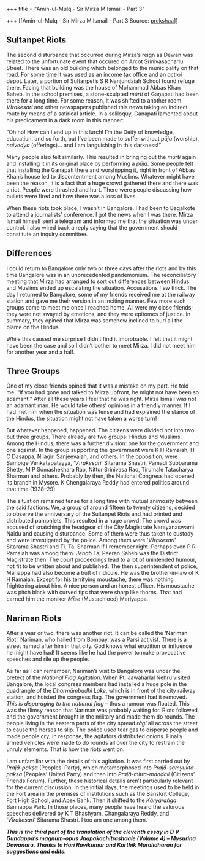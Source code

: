 +++
title = "Amin-ul-Mulq  - Sir Mirza M Ismail - Part 3"

+++
[[Amin-ul-Mulq  - Sir Mirza M Ismail - Part 3	Source: [prekshaa](https://www.prekshaa.in/mirza-ismail-part-3)]]







## Sultanpet Riots

The second disturbance that occurred during Mirza’s reign as Dewan was related to the unfortunate event that occured on Arcot Srinivasacharlu Street. There was an old building which belonged to the municipality on that road. For some time it was used as an income tax office and an octroi depot. Later, a portion of Sultanpet’s S R Nanjundaiah School found refuge there. Facing that building was the house of Mohammad Abbas Khan Saheb. In the school premises, a stone-sculpted *mūrti* of Gaṇapati had been there for a long time. For some reason, it was shifted to another room. *Vīrakesari* and other newspapers published this news taking an indirect route by means of a satirical article. In a soliloquy, Gaṇapati lamented about his predicament in a dark room in this manner:

“Oh no! How can I end up in this lurch! I’m the Deity of knowledge, education, and so forth, but I’ve been made to suffer without *pūja* (worship), *naivedya* (offerings)... and I am languishing in this darkness!”

Many people also felt similarly. This resulted in bringing out the *mūrti* again and installing it in its original place by performing a *pūja*. Some people felt that installing the Gaṇapati there and worshipping it, right in front of Abbas Khan’s house led to discontentment among Muslims. Whatever might have been the reason, it is a fact that a huge crowd gathered there and there was a riot. People were thrashed and hurt. There were people discussing how bullets were fired and how there was a loss of lives.

When these riots took place, I wasn’t in Bangalore. I had been to Bagalkote to attend a journalists’ conference. I got the news when I was there. Mirza Ismail himself sent a telegram and informed me that the situation was under control. I also wired back a reply saying that the government should constitute an inquiry committee.

## Differences

I could return to Bangalore only two or three days after the riots and by this time Bangalore was in an unprecedented pandemonium. The reconciliatory meeting that Mirza had arranged to sort out differences between Hindus and Muslims ended up escalating the situation. Accusations flew thick. The day I returned to Bangalore, some of my friends received me at the railway station and gave me their version in an inciting manner. Few more such groups came to meet me once I reached home. All were my close friends; they were not swayed by emotions, and they were epitomes of justice. In summary, they opined that Mirza was somehow inclined to hurl all the blame on the Hindus.

While this caused me surprise I didn’t find it improbable. I felt that it might have been the case and so I didn’t bother to meet Mirza. I did not meet him for another year and a half.

## Three Groups

One of my close friends opined that it was a mistake on my part. He told me, “If you had gone and talked to Mirza upfront, he might not have been so adamant!” After all these years I feel that he was right. Mirza Ismail was not an adamant man. He would take others’ opinions in a friendly manner. If I had met him when the situation was tense and had explained the stance of the Hindus, the situation might not have taken a worse turn!

But whatever happened, happened. The citizens were divided not into two but three groups. There already are two groups: Hindus and Muslims. Among the Hindus, there was a further division: one for the government and one against. In the group supporting the government were K H Ramaiah, H C Dasappa, Nilagiri Sanjeevaiah, and others. In the opposition, were Sampige Venkatapatayya, ‘*Vīrakesari*’ Sitarama Shastri, Pamadi Subbarama Shetty, M P Somashekhara Rao, Nittur Srinivasa Rao, Tirumale Tatacharya Sharman and others. Probably by then, the National Congress had opened its branch in Mysore. K Chengalaraya Reddy had entered politics around that time (1928–29).

The situation remained tense for a long time with mutual animosity between the said factions. We, a group of around fifteen to twenty citizens, decided to observe the anniversary of the Sultanpet Riots and had printed and distributed pamphlets. This resulted in a huge crowd. The crowd was accused of snatching the headgear of the City Magistrate Narayanaswami Naidu and causing disturbance. Some of them were thus taken to custody and were investigated by the police. Among them were ‘*Vīrakesari*’ Sitarama Shastri and Ti. Ta. Sharman if I remember right. Perhaps even P R Ramaiah was among them. *Jenab* Taj Peeran Saheb was the District Magistrate then. The court proceedings lead to a lot of unintended humour, not fit to be written about and published. The then superintendent of police, Mariappa had also become a butt of ridicule. He was the brother-in-law of K H Ramaiah. Except for his terrifying moustache, there was nothing frightening about him. A nice person and an honest officer. His moustache was pitch black with curved tips that were sharp like thorns. That had earned him the moniker *Mīse* (Mustachioed) Mariyappa.

## Nariman Riots

After a year or two, there was another riot. It can be called the ‘Nariman Riot.’ Nariman, who hailed from Bombay, was a Parsi activist. There is a street named after him in that city. God knows what erudition or influence he might have had! It seems like he had the power to make provocative speeches and rile up the people.

As far as I can remember, Nariman’s visit to Bangalore was under the pretext of the *National Flag Agitation*. When Pt. Jawaharlal Nehru visited Bangalore, the local congress members had installed a huge pole in the quadrangle of the *Dharmāmbudhi* *Lake*, which is in front of the city railway station, and hoisted the congress flag. The government had it removed. *This is disparaging to the national flag* – thus a rumour was floated. This was the flimsy reason that Nariman was probably waiting for. Riots followed and the government brought in the military and made them do rounds. The people living in the eastern parts of the city spread *rāgi* all across the street to cause the horses to slip. The police used tear gas to disperse people and made people cry; in response, the agitators distributed onions. Finally armed vehicles were made to do rounds all over the city to restrain the unruly elements. That is how the riots went on.

I am unfamiliar with the details of this agitation. It was first carried out by *Prajā-pakṣa* (Peoples’ Party), which metamorphosed into *Prajā-samyukta-pakṣa* (Peoples’ United Party) and then into *Prajā-mitra-maṇḍali* (Citizens’ Friends Forum). Further, these historical details aren’t particularly relevant for the current discussion. In the initial days, the meetings used to be held in the Fort area in the premises of institutions such as the Sanskrit College, Fort High School, and Apex Bank. Then it shifted to the *Kāryaraṅga* Bannappa Park. In those places, many people have heard the valorous speeches delivered by K T Bhashyam, Changalaraya Reddy, and ‘*Vīrakesari*’ Sitarama Shastri. I too am one among them.



***This is the third part of the translation of the eleventh essay in D V Gundappa’s magnum-opus Jnapakachitrashaale (Volume 4) – Mysurina Dewanaru. Thanks to Hari Ravikumar and Karthik Muralidharan for suggestions and edits.***








